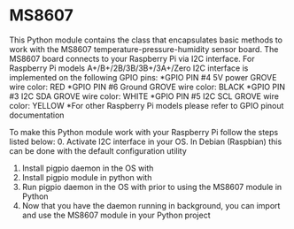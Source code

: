 # MS8607
This Python module contains the class that encapsulates basic methods to work with the MS8607 temperature-pressure-humidity sensor board.
The MS8607 board connects to your Raspberry Pi via I2C interface. For Raspberry Pi models A+/B+/2B/3B/3B+/3A+/Zero I2C interface is implemented on the following GPIO pins:
*GPIO PIN #4     5V power    GROVE wire color: RED
*GPIO PIN #6     Ground      GROVE wire color: BLACK
*GPIO PIN #3     I2C SDA     GROVE wire color: WHITE
*GPIO PIN #5     I2C SCL     GROVE wire color: YELLOW
*For other Raspberry Pi models please refer to GPIO pinout documentation

To make this Python module work with your Raspberry Pi follow the steps listed below:
0. Activate I2C interface in your OS. In Debian (Raspbian) this can be done with the default configuration utility <sudo raspi-config>
1. Install pigpio daemon in the OS with <sudo apt-get install pigpiod> 
2. Install pigpio module in python with <pip install pigpio>
3. Run pigpio daemon in the OS with <sudo pigpiod> prior to using the MS8607 module in Python
4. Now that you have the daemon running in background, you can import and use the MS8607 module in your Python project
